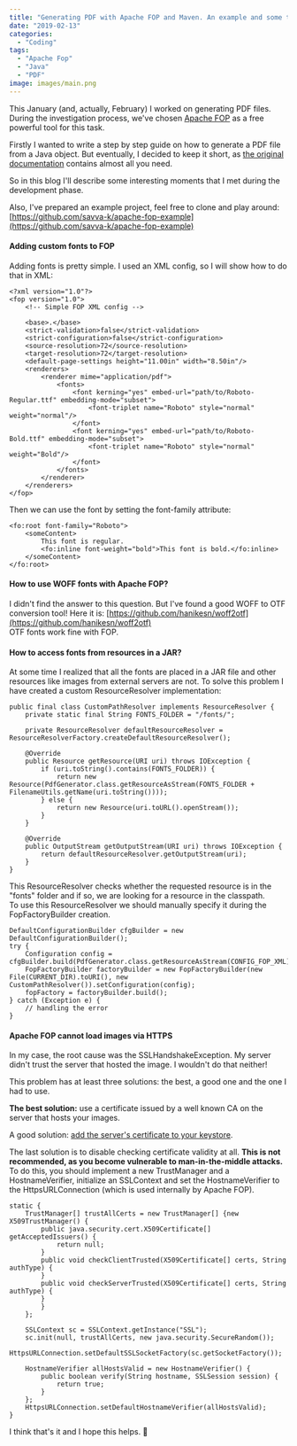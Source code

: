 ```yaml
---
title: "Generating PDF with Apache FOP and Maven. An example and some tricks."
date: "2019-02-13"
categories:
  - "Coding"
tags:
  - "Apache Fop"
  - "Java"
  - "PDF"
image: images/main.png
---
```


This January (and, actually, February) I worked on generating PDF files. During the investigation process, we've chosen [Apache FOP](https://xmlgraphics.apache.org/fop/) as a free powerful tool for this task.

Firstly I wanted to write a step by step guide on how to generate a PDF file from a Java object. But eventually, I decided to keep it short, as [the original documentation](https://xmlgraphics.apache.org/fop/quickstartguide.html) contains almost all you need.

So in this blog I'll describe some interesting moments that I met during the development phase.

Also, I've prepared an example project, feel free to clone and play around:  
[https://github.com/savva-k/apache-fop-example](https://github.com/savva-k/apache-fop-example)

#### Adding custom fonts to FOP

Adding fonts is pretty simple. I used an XML config, so I will show how to do that in XML:

```
<?xml version="1.0"?>
<fop version="1.0">
    <!-- Simple FOP XML config -->

    <base>.</base>
    <strict-validation>false</strict-validation>
    <strict-configuration>false</strict-configuration>
    <source-resolution>72</source-resolution>
    <target-resolution>72</target-resolution>
    <default-page-settings height="11.00in" width="8.50in"/>
    <renderers>
        <renderer mime="application/pdf">
            <fonts>
                <font kerning="yes" embed-url="path/to/Roboto-Regular.ttf" embedding-mode="subset">
                    <font-triplet name="Roboto" style="normal" weight="normal"/>
                </font>
                <font kerning="yes" embed-url="path/to/Roboto-Bold.ttf" embedding-mode="subset">
                    <font-triplet name="Roboto" style="normal" weight="Bold"/>
                </font>
            </fonts>
        </renderer>
    </renderers>
</fop>
```

Then we can use the font by setting the font-family attribute:

```
<fo:root font-family="Roboto">
    <someContent>
        This font is regular.
        <fo:inline font-weight="bold">This font is bold.</fo:inline>
    </someContent>
</fo:root>
```

#### How to use WOFF fonts with Apache FOP?

I didn't find the answer to this question. But I've found a good WOFF to OTF conversion tool! Here it is: [https://github.com/hanikesn/woff2otf](https://github.com/hanikesn/woff2otf)  
OTF fonts work fine with FOP.

#### How to access fonts from resources in a JAR?

At some time I realized that all the fonts are placed in a JAR file and other resources like images from external servers are not. To solve this problem I have created a custom ResourceResolver implementation:

```
public final class CustomPathResolver implements ResourceResolver {
    private static final String FONTS_FOLDER = "/fonts/";

    private ResourceResolver defaultResourceResolver = ResourceResolverFactory.createDefaultResourceResolver();

    @Override
    public Resource getResource(URI uri) throws IOException {
        if (uri.toString().contains(FONTS_FOLDER)) {
            return new Resource(PdfGenerator.class.getResourceAsStream(FONTS_FOLDER + FilenameUtils.getName(uri.toString())));
        } else {
            return new Resource(uri.toURL().openStream());
        }
    }

    @Override
    public OutputStream getOutputStream(URI uri) throws IOException {
        return defaultResourceResolver.getOutputStream(uri);
    }
}
```

This ResourceResolver checks whether the requested resource is in the "fonts" folder and if so, we are looking for a resource in the classpath.  
To use this ResourceResolver we should manually specify it during the FopFactoryBuilder creation.

```
DefaultConfigurationBuilder cfgBuilder = new DefaultConfigurationBuilder();
try {
    Configuration config = cfgBuilder.build(PdfGenerator.class.getResourceAsStream(CONFIG_FOP_XML));
    FopFactoryBuilder factoryBuilder = new FopFactoryBuilder(new File(CURRENT_DIR).toURI(), new CustomPathResolver()).setConfiguration(config);
    fopFactory = factoryBuilder.build();
} catch (Exception e) {
    // handling the error
}
```

#### Apache FOP cannot load images via HTTPS

In my case, the root cause was the SSLHandshakeException. My server didn't trust the server that hosted the image. I wouldn't do that neither!

This problem has at least three solutions: the best, a good one and the one I had to use.

**The best solution:** use a certificate issued by a well known CA on the server that hosts your images.

A good solution: [add the server's certificate to your keystore](https://docs.oracle.com/javase/tutorial/security/toolsign/rstep2.html).

The last solution is to disable checking certificate validity at all. **This is not recommended, as you become vulnerable to man-in-the-middle attacks.**  
To do this, you should implement a new TrustManager and a HostnameVerifier, initialize an SSLContext and set the HostnameVerifier to the HttpsURLConnection (which is used internally by Apache FOP).

```
static {
    TrustManager[] trustAllCerts = new TrustManager[] {new X509TrustManager() {
        public java.security.cert.X509Certificate[] getAcceptedIssuers() {
            return null;
        }
        public void checkClientTrusted(X509Certificate[] certs, String authType) {
        }
        public void checkServerTrusted(X509Certificate[] certs, String authType) {
        }
        }
    };

    SSLContext sc = SSLContext.getInstance("SSL");
    sc.init(null, trustAllCerts, new java.security.SecureRandom());
    HttpsURLConnection.setDefaultSSLSocketFactory(sc.getSocketFactory());

    HostnameVerifier allHostsValid = new HostnameVerifier() {
        public boolean verify(String hostname, SSLSession session) {
            return true;
        }
    };
    HttpsURLConnection.setDefaultHostnameVerifier(allHostsValid);
}
```

I think that's it and I hope this helps. 🙂
